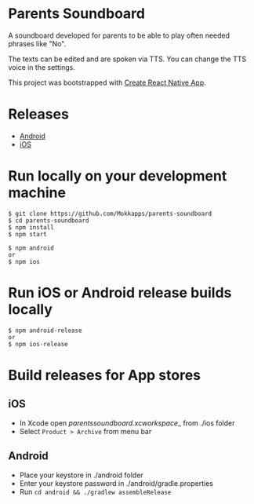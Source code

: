 # Parents Soundboard

A soundboard developed for parents to be able to play often needed phrases like "No".

The texts can be edited and are spoken via TTS. You can change the TTS voice in the settings.

This project was bootstrapped with [Create React Native App](https://github.com/react-community/create-react-native-app).

# Releases

* [Android](https://play.google.com/store/apps/details?id=de.mokkapps.parentssoundboard)
* [iOS](https://itunes.apple.com/us/app/parents-soundboard/id1434425575?mt=8)

# Run locally on your development machine

```
$ git clone https://github.com/Mokkapps/parents-soundboard
$ cd parents-soundboard
$ npm install
$ npm start

$ npm android
or
$ npm ios
```

# Run iOS or Android release builds locally

```
$ npm android-release
or
$ npm ios-release
```

# Build releases for App stores

## iOS
* In Xcode open _parentssoundboard.xcworkspace__ from ./ios folder 
* Select ```Product > Archive``` from menu bar

## Android
* Place your keystore in ./android folder
* Enter your keystore password in ./android/gradle.properties
* Run ```cd android && ./gradlew assembleRelease```

